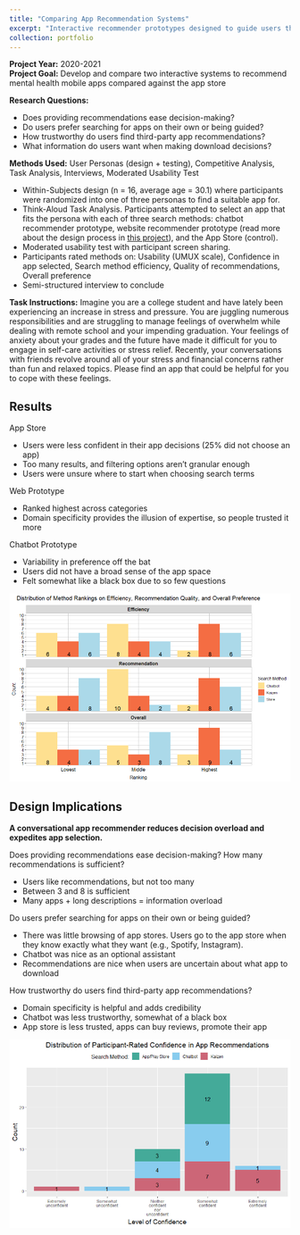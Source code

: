 ```yaml
---
title: "Comparing App Recommendation Systems"
excerpt: "Interactive recommender prototypes designed to guide users through a set of questions to present them with a personalized set of suggested mental health apps<br><br><img src='/images/CoverImages/App_Eval_Cover.png' alt = 'Evaluative Research. Comparing App Recommendation Systems. Usability testing of three methods for app searching. Usability Testing, Personas, Mixed-Methods'>"
collection: portfolio
---
```


**Project Year:** 2020-2021 <br>
**Project Goal:** Develop and compare two interactive systems to recommend mental health mobile apps compared against the app store<br>

**Research Questions:**
- Does providing recommendations ease decision-making?
- Do users prefer searching for apps on their own or being guided?
- How trustworthy do users find third-party app recommendations?
- What information do users want when making download decisions?

**Methods Used:** User Personas (design + testing), Competitive Analysis, Task Analysis, Interviews, Moderated Usability Test
- Within-Subjects design (n = 16, average age = 30.1) where participants were randomized into one of three personas to find a suitable app for. 
- Think-Aloud Task Analysis. Participants attempted to select an app that fits the persona with each of three search methods: chatbot recommender prototype, website recommender prototype (read more about the design process in [this project](https://tessaeagle.github.io/portfolio/portfolio-32/)), and the App Store (control).
- Moderated usability test with participant screen sharing. 
- Participants rated methods on: Usability (UMUX scale), Confidence in app selected, Search method efficiency, Quality of recommendations, Overall preference
- Semi-structured interview to conclude

**Task Instructions:** Imagine you are a college student and have lately been experiencing an increase in stress and pressure. You are juggling numerous responsibilities and are struggling to manage feelings of overwhelm while dealing with remote school and your impending graduation. Your feelings of anxiety about your grades and the future have made it difficult for you to engage in self-care activities or stress relief. Recently, your conversations with friends revolve around all of your stress and financial concerns rather than fun and relaxed topics. Please find an app that could be helpful for you to cope with these feelings.

## Results
App Store
- Users were less confident in their app decisions (25% did not choose an app)
- Too many results, and filtering options aren’t granular enough
- Users were unsure where to start when choosing search terms

Web Prototype
- Ranked highest across categories
- Domain specificity provides the illusion of expertise, so people trusted it more

Chatbot Prototype
- Variability in preference off the bat
- Users did not have a broad sense of the app space
- Felt somewhat like a black box due to so few questions

<img src = '/images/app_rankings.png'>

## Design Implications
**A conversational app recommender reduces decision overload and expedites app selection.**

Does providing recommendations ease decision-making? How many recommendations is sufficient?
- Users like recommendations, but not too many
- Between 3 and 8 is sufficient
- Many apps + long descriptions = information overload

Do users prefer searching for apps on their own or being guided?
- There was little browsing of app stores. Users go to the app store when they know exactly what they want (e.g., Spotify, Instagram).
- Chatbot was nice as an optional assistant
- Recommendations are nice when users are uncertain about what app to download

How trustworthy do users find third-party app recommendations?
- Domain specificity is helpful and adds credibility
- Chatbot was less trustworthy, somewhat of a black box
- App store is less trusted, apps can buy reviews, promote their app

<img src = '/images/app_confidence.png'>







